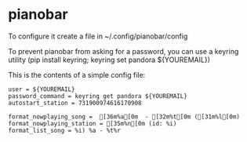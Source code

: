 # pianobar

To configure it create a file in \~/.config/pianobar/config

To prevent pianobar from asking for a password, you can use a keyring
utility (pip install keyring; keyring set pandora \${YOUREMAIL})

This is the contents of a simple config file:

    user = ${YOUREMAIL}
    password_command = keyring get pandora ${YOUREMAIL}
    autostart_station = 731900974616170908

    format_nowplaying_song =  [36m%a[0m  - [32m%t[0m ([31m%l[0m)
    format_nowplaying_station = [35m%n[0m (id: %i)
    format_list_song = %i) %a - %t%r
